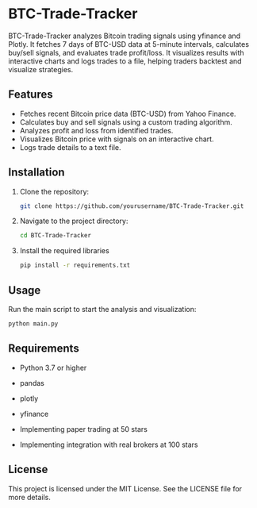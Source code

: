 # BTC-Trade-Tracker

BTC-Trade-Tracker analyzes Bitcoin trading signals using yfinance and Plotly. It fetches 7 days of BTC-USD data at 5-minute intervals, calculates buy/sell signals, and evaluates trade profit/loss. It visualizes results with interactive charts and logs trades to a file, helping traders backtest and visualize strategies.

## Features

- Fetches recent Bitcoin price data (BTC-USD) from Yahoo Finance.
- Calculates buy and sell signals using a custom trading algorithm.
- Analyzes profit and loss from identified trades.
- Visualizes Bitcoin price with signals on an interactive chart.
- Logs trade details to a text file.

## Installation

1. Clone the repository:
   ```bash
   git clone https://github.com/yourusername/BTC-Trade-Tracker.git
   ```

2. Navigate to the project directory:
   ```bash
   cd BTC-Trade-Tracker
   ```
3. Install the required libraries
   ```bash
   pip install -r requirements.txt
   ```

## Usage

Run the main script to start the analysis and visualization:
```bash
python main.py
```

## Requirements

* Python 3.7 or higher
* pandas
* plotly
* yfinance

* Implementing paper trading at 50 stars
* Implementing integration with real brokers at 100 stars

## License
This project is licensed under the MIT License. See the LICENSE file for more details.
